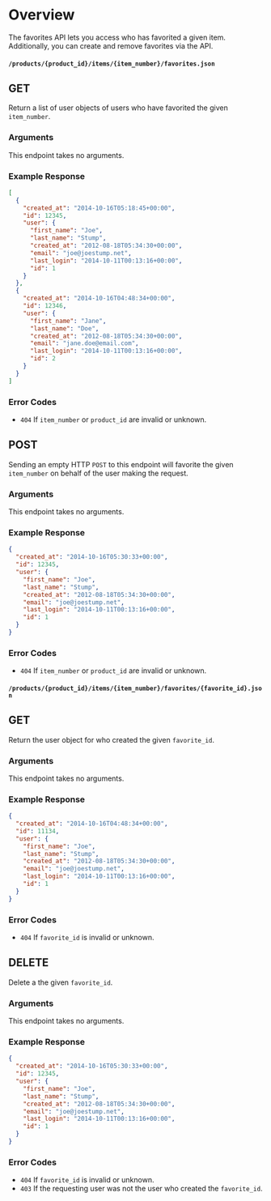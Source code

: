 # Overview

The favorites API lets you access who has favorited a given item. Additionally, you can create and remove favorites via the API. 

#### `/products/{product_id}/items/{item_number}/favorites.json`

## GET

Return a list of user objects of users who have favorited the given `item_number`.

### Arguments

This endpoint takes no arguments.

### Example Response

```json
[
  {
    "created_at": "2014-10-16T05:18:45+00:00",
    "id": 12345,
    "user": {
      "first_name": "Joe",
      "last_name": "Stump",
      "created_at": "2012-08-18T05:34:30+00:00",
      "email": "joe@joestump.net",
      "last_login": "2014-10-11T00:13:16+00:00",
      "id": 1
    }
  },
  {
    "created_at": "2014-10-16T04:48:34+00:00",
    "id": 12346,
    "user": {
      "first_name": "Jane",
      "last_name": "Doe",
      "created_at": "2012-08-18T05:34:30+00:00",
      "email": "jane.doe@email.com",
      "last_login": "2014-10-11T00:13:16+00:00",
      "id": 2
    }
  }
]
```

### Error Codes

* `404` If `item_number` or `product_id` are invalid or unknown.

## POST

Sending an empty HTTP `POST` to this endpoint will favorite the given `item_number` on behalf of the user making the request.

### Arguments

This endpoint takes no arguments.

### Example Response

```json
{
  "created_at": "2014-10-16T05:30:33+00:00",
  "id": 12345,
  "user": {
    "first_name": "Joe",
    "last_name": "Stump",
    "created_at": "2012-08-18T05:34:30+00:00",
    "email": "joe@joestump.net",
    "last_login": "2014-10-11T00:13:16+00:00",
    "id": 1
  }
}
```

### Error Codes

* `404` If `item_number` or `product_id` are invalid or unknown.

#### `/products/{product_id}/items/{item_number}/favorites/{favorite_id}.json`

## GET

Return the user object for who created the given `favorite_id`.

### Arguments

This endpoint takes no arguments.

### Example Response

```json
{
  "created_at": "2014-10-16T04:48:34+00:00",
  "id": 11134,
  "user": {
    "first_name": "Joe",
    "last_name": "Stump",
    "created_at": "2012-08-18T05:34:30+00:00",
    "email": "joe@joestump.net",
    "last_login": "2014-10-11T00:13:16+00:00",
    "id": 1
  }
}
```

### Error Codes

* `404` If `favorite_id` is invalid or unknown.

## DELETE

Delete a the given `favorite_id`.

### Arguments

This endpoint takes no arguments.

### Example Response

```json
{
  "created_at": "2014-10-16T05:30:33+00:00",
  "id": 12345,
  "user": {
    "first_name": "Joe",
    "last_name": "Stump",
    "created_at": "2012-08-18T05:34:30+00:00",
    "email": "joe@joestump.net",
    "last_login": "2014-10-11T00:13:16+00:00",
    "id": 1
  }
}
```

### Error Codes

* `404` If `favorite_id` is invalid or unknown.
* `403` If the requesting user was not the user who created the `favorite_id`.
